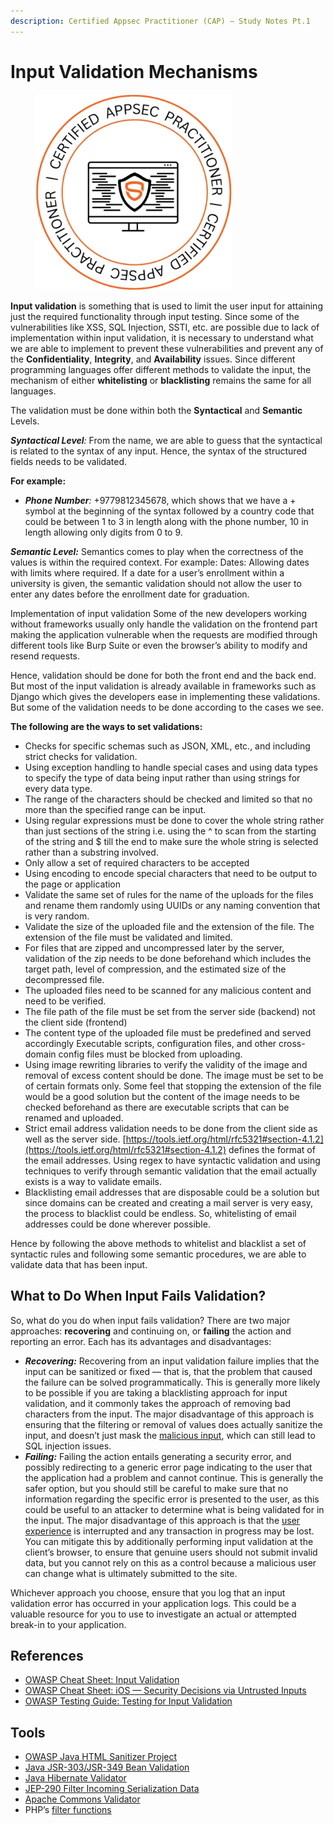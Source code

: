 ```yaml
---
description: Certified Appsec Practitioner (CAP) — Study Notes Pt.1
---
```


# Input Validation Mechanisms

<figure><img src=".gitbook/assets/image (1) (1).png" alt="" width="314"><figcaption></figcaption></figure>



**Input validation** is something that is used to limit the user input for attaining just the required functionality through input testing. Since some of the vulnerabilities like XSS, SQL Injection, SSTI, etc. are possible due to lack of implementation within input validation, it is necessary to understand what we are able to implement to prevent these vulnerabilities and prevent any of the **Confidentiality**, **Integrity**, and **Availability** issues. Since different programming languages offer different methods to validate the input, the mechanism of either **whitelisting** or **blacklisting** remains the same for all languages.



The validation must be done within both the **Syntactical** and **Semantic** Levels.

_**Syntactical Level**:_ From the name, we are able to guess that the syntactical is related to the syntax of any input. Hence, the syntax of the structured fields needs to be validated.&#x20;

**For example:**

* _**Phone Number**:_ +9779812345678, which shows that we have a + symbol at the beginning of the syntax followed by a country code that could be between 1 to 3 in length along with the phone number, 10 in length allowing only digits from 0 to 9.



_**Semantic Level:**_ Semantics comes to play when the correctness of the values is within the required context. For example: Dates: Allowing dates with limits where required. If a date for a user’s enrollment within a university is given, the semantic validation should not allow the user to enter any dates before the enrollment date for graduation.

&#x20;Implementation of input validation Some of the new developers working without frameworks usually only handle the validation on the frontend part making the application vulnerable when the requests are modified through different tools like Burp Suite or even the browser’s ability to modify and resend requests.&#x20;

Hence, validation should be done for both the front end and the back end. But most of the input validation is already available in frameworks such as Django which gives the developers ease in implementing these validations. But some of the validation needs to be done according to the cases we see.



**The following are the ways to set validations:**

* Checks for specific schemas such as JSON, XML, etc., and including strict checks for validation.
* Using exception handling to handle special cases and using data types to specify the type of data being input rather than using strings for every data type.
* The range of the characters should be checked and limited so that no more than the specified range can be input.
* Using regular expressions must be done to cover the whole string rather than just sections of the string i.e. using the ^ to scan from the starting of the string and $ till the end to make sure the whole string is selected rather than a substring involved.
* Only allow a set of required characters to be accepted
* Using encoding to encode special characters that need to be output to the page or application
* Validate the same set of rules for the name of the uploads for the files and rename them randomly using UUIDs or any naming convention that is very random.
* Validate the size of the uploaded file and the extension of the file. The extension of the file must be validated and limited.
* For files that are zipped and uncompressed later by the server, validation of the zip needs to be done beforehand which includes the target path, level of compression, and the estimated size of the decompressed file.
* The uploaded files need to be scanned for any malicious content and need to be verified.
* The file path of the file must be set from the server side (backend) not the client side (frontend)
* The content type of the uploaded file must be predefined and served accordingly Executable scripts, configuration files, and other cross-domain config files must be blocked from uploading.
* Using image rewriting libraries to verify the validity of the image and removal of excess content should be done. The image must be set to be of certain formats only. Some feel that stopping the extension of the file would be a good solution but the content of the image needs to be checked beforehand as there are executable scripts that can be renamed and uploaded.
* Strict email address validation needs to be done from the client side as well as the server side. [https://tools.ietf.org/html/rfc5321#section-4.1.2](https://tools.ietf.org/html/rfc5321#section-4.1.2) defines the format of the email addresses. Using regex to have syntactic validation and using techniques to verify through semantic validation that the email actually exists is a way to validate emails.
* Blacklisting email addresses that are disposable could be a solution but since domains can be created and creating a mail server is very easy, the process to blacklist could be endless. So, whitelisting of email addresses could be done wherever possible.

Hence by following the above methods to whitelist and blacklist a set of syntactic rules and following some semantic procedures, we are able to validate data that has been input.



## What to Do When Input Fails Validation? <a href="#70bc" id="70bc"></a>

So, what do you do when input fails validation? There are two major approaches: **recovering** and continuing on, or **failing** the action and reporting an error. Each has its advantages and disadvantages:

* _**Recovering:**_ Recovering from an input validation failure implies that the input can be sanitized or fixed — that is, that the problem that caused the failure can be solved programmatically. This is generally more likely to be possible if you are taking a blacklisting approach for input validation, and it commonly takes the approach of removing bad characters from the input. The major disadvantage of this approach is ensuring that the filtering or removal of values does actually sanitize the input, and doesn’t just mask the [malicious input](https://www.sciencedirect.com/topics/computer-science/malicious-input), which can still lead to SQL injection issues.
* _**Failing:**_ Failing the action entails generating a security error, and possibly redirecting to a generic error page indicating to the user that the application had a problem and cannot continue. This is generally the safer option, but you should still be careful to make sure that no information regarding the specific error is presented to the user, as this could be useful to an attacker to determine what is being validated for in the input. The major disadvantage of this approach is that the [user experience](https://www.sciencedirect.com/topics/computer-science/user-experience) is interrupted and any transaction in progress may be lost. You can mitigate this by additionally performing input validation at the client’s browser, to ensure that genuine users should not submit invalid data, but you cannot rely on this as a control because a malicious user can change what is ultimately submitted to the site.

Whichever approach you choose, ensure that you log that an input validation error has occurred in your application logs. This could be a valuable resource for you to use to investigate an actual or attempted break-in to your application.



## References <a href="#22a2" id="22a2"></a>

* [OWASP Cheat Sheet: Input Validation](https://www.owasp.org/index.php/Input\_Validation\_Cheat\_Sheet)
* [OWASP Cheat Sheet: iOS — Security Decisions via Untrusted Inputs](https://www.owasp.org/index.php/IOS\_Developer\_Cheat\_Sheet#Security\_Decisions\_via\_Untrusted\_Inputs\_.28M7.29)
* [OWASP Testing Guide: Testing for Input Validation](https://www.owasp.org/index.php/Testing\_for\_Input\_Validation)

## Tools <a href="#5124" id="5124"></a>

* [OWASP Java HTML Sanitizer Project](https://www.owasp.org/index.php/OWASP\_Java\_HTML\_Sanitizer)
* [Java JSR-303/JSR-349 Bean Validation](http://beanvalidation.org/)
* [Java Hibernate Validator](http://hibernate.org/validator/)
* [JEP-290 Filter Incoming Serialization Data](http://openjdk.java.net/jeps/290)
* [Apache Commons Validator](https://commons.apache.org/proper/commons-validator/)
* PHP’s [filter functions](https://secure.php.net/manual/en/book.filter.php)
